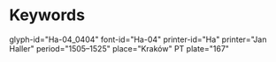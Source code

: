 # Keywords
glyph-id="Ha-04_0404"
font-id="Ha-04"
printer-id="Ha"
printer="Jan Haller"
period="1505–1525"
place="Kraków"
PT plate="167"
